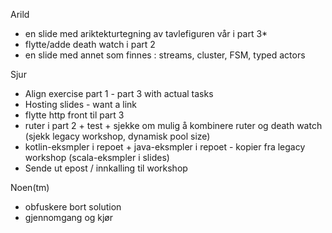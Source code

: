 Arild
- en slide med ariktekturtegning av tavlefiguren vår i part 3*
- flytte/adde death watch i part 2
- en slide med annet som finnes : streams, cluster, FSM, typed actors

Sjur
- Align exercise part 1 - part 3 with actual tasks
- Hosting slides - want a link
- flytte http front til part 3
- ruter i part 2 + test + sjekke om mulig å kombinere ruter og death watch (sjekk legacy workshop, dynamisk pool size)
- kotlin-eksmpler i repoet + java-eksmpler i repoet - kopier fra legacy workshop (scala-eksmpler i slides)
- Sende ut epost / innkalling til workshop

Noen(tm)
- obfuskere bort solution
- gjennomgang og kjør
